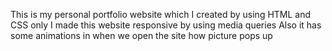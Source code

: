 This is my personal portfolio website which I created by using HTML and CSS only
I made this website responsive by using media queries
Also it has some animations in when we open the site how picture pops up